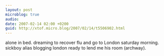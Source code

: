 ```yaml
---
layout: post
microblog: true
audio: 
date: 2007-02-14 02:00 +0200
guid: http://xtof.micro.blog/2007/02/14/t5506902.html
---
```

alone in bed. dreaming to recover flu and go to London saturday morning. sickboy alias blogging london ready to lend me his room (archway).
